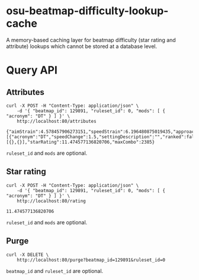 # osu-beatmap-difficulty-lookup-cache

A memory-based caching layer for beatmap difficulty (star rating and attribute) lookups which cannot be stored at a database level.

# Query API

## Attributes

```
curl -X POST -H "Content-Type: application/json" \
    -d '{ "beatmap_id": 129891, "ruleset_id": 0, "mods": [ { "acronym": "DT" } ] }' \
    http://localhost:80/attributes
    
{"aimStrain":4.578457906273151,"speedStrain":6.196480875019435,"approachRate":10.333333333333332,"overallDifficulty":9.777777777777779,"hitCircleCount":1646,"spinnerCount":2,"mods":[{"acronym":"DT","speedChange":1.5,"settingDescription":"","ranked":false}],"skills":[{},{}],"starRating":11.474577136820706,"maxCombo":2385}
```

`ruleset_id` and `mods` are optional.

## Star rating

```
curl -X POST -H "Content-Type: application/json" \
    -d '{ "beatmap_id": 129891, "ruleset_id": 0, "mods": [ { "acronym": "DT" } ] }' \
    http://localhost:80/rating
    
11.474577136820706
```

`ruleset_id` and `mods` are optional.

## Purge

```
curl -X DELETE \
    http://localhost:80/purge?beatmap_id=129891&ruleset_id=0
```

`beatmap_id` and `ruleset_id` are optional.